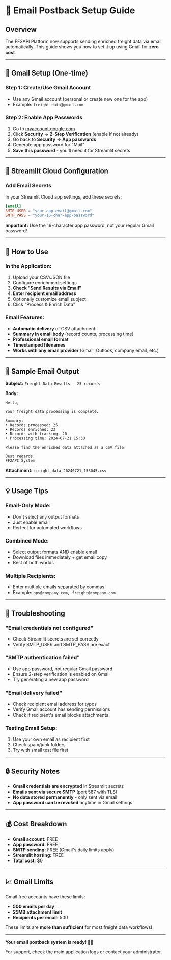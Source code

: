 # 📧 Email Postback Setup Guide

## Overview

The FF2API Platform now supports sending enriched freight data via email automatically. This guide shows you how to set it up using Gmail for **zero cost**.

---

## 🔧 Gmail Setup (One-time)

### Step 1: Create/Use Gmail Account
- Use any Gmail account (personal or create new one for the app)
- Example: `freight-data@gmail.com`

### Step 2: Enable App Passwords
1. Go to [myaccount.google.com](https://myaccount.google.com)
2. Click **Security** → **2-Step Verification** (enable if not already)
3. Go back to **Security** → **App passwords**
4. Generate app password for "Mail"
5. **Save this password** - you'll need it for Streamlit secrets

---

## 🔐 Streamlit Cloud Configuration

### Add Email Secrets
In your Streamlit Cloud app settings, add these secrets:

```toml
[email]
SMTP_USER = "your-app-email@gmail.com"
SMTP_PASS = "your-16-char-app-password"
```

**Important:** Use the 16-character app password, not your regular Gmail password!

---

## 🎯 How to Use

### In the Application:
1. Upload your CSV/JSON file
2. Configure enrichment settings
3. **Check "Send Results via Email"**
4. **Enter recipient email address**
5. Optionally customize email subject
6. Click "Process & Enrich Data"

### Email Features:
- **Automatic delivery** of CSV attachment
- **Summary in email body** (record counts, processing time)
- **Professional email format**
- **Timestamped filenames**
- **Works with any email provider** (Gmail, Outlook, company email, etc.)

---

## 📧 Sample Email Output

**Subject:** `Freight Data Results - 25 records`

**Body:**
```
Hello,

Your freight data processing is complete.

Summary:
• Records processed: 25
• Records enriched: 23
• Records with tracking: 20
• Processing time: 2024-07-21 15:30

Please find the enriched data attached as a CSV file.

Best regards,
FF2API System
```

**Attachment:** `freight_data_20240721_153045.csv`

---

## 💡 Usage Tips

### Email-Only Mode:
- Don't select any output formats
- Just enable email
- Perfect for automated workflows

### Combined Mode:
- Select output formats AND enable email
- Download files immediately + get email copy
- Best of both worlds

### Multiple Recipients:
- Enter multiple emails separated by commas
- Example: `ops@company.com, freight@company.com`

---

## 🚨 Troubleshooting

### "Email credentials not configured"
- Check Streamlit secrets are set correctly
- Verify SMTP_USER and SMTP_PASS are exact

### "SMTP authentication failed"
- Use app password, not regular Gmail password
- Ensure 2-step verification is enabled on Gmail
- Try generating a new app password

### "Email delivery failed"
- Check recipient email address for typos
- Verify Gmail account has sending permissions
- Check if recipient's email blocks attachments

### Testing Email Setup:
1. Use your own email as recipient first
2. Check spam/junk folders
3. Try with small test file first

---

## 🔒 Security Notes

- **Gmail credentials are encrypted** in Streamlit secrets
- **Emails sent via secure SMTP** (port 587 with TLS)
- **No data stored permanently** - only sent via email
- **App password can be revoked** anytime in Gmail settings

---

## 💰 Cost Breakdown

- **Gmail account:** FREE
- **App password:** FREE  
- **SMTP sending:** FREE (Gmail's daily limits apply)
- **Streamlit hosting:** FREE
- **Total cost:** $0

---

## 📈 Gmail Limits

Gmail free accounts have these limits:
- **500 emails per day**
- **25MB attachment limit**
- **Recipients per email:** 500

These limits are **more than sufficient** for most freight data workflows!

---

**Your email postback system is ready! 📧✨**

For support, check the main application logs or contact your administrator.